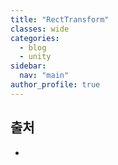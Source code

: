 ```yaml
---
title: "RectTransform"
classes: wide
categories: 
  - blog
  - unity
sidebar:
  nav: "main"
author_profile: true
---
```

  
## 출처
* 